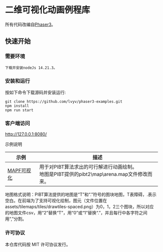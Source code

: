 # 二维可视化动画例程库

所有代码改编自[Phaser3](https://labs.phaser.io)。

## 快速开始

### 需要环境

```
下载并安装nodeJs 14.21.3。
```

### 安装和运行

按如下命令下载源码并安装运行:

```
git clone https://github.com/lvyv/phaser3-examples.git
npm install
npm run start
```

### 客户端访问
http://127.0.0.1:8080/

示例说明

| 示例 | 描述 |
|---------|-------------|
| [MAPF可视化](http://127.0.0.1:8080/edit.html?src=src\tilemap\grid%20movement.js) | 用于对PIBT算法求出的可行解进行动画绘制。<br/>地图是PIBT提供的pibt2\map\arena.map文件修改而来。|

地图格式说明：PIBT算法提供的地图是“T”和“.”符号的图块地图，T表障碍，.表示空白。在前端为了支持可视化绘制，图元（文件位置在assets/tilemaps/tiles/drawtiles-spaced.png）为0，1，2三个图块，所以对应的地图文件csv，用“2”替换“T”，用“0”或“1”替换“.”，并且每行中各字符之间用“,”分割。


### 许可协议

本仓库代码按 MIT 许可协议发行。